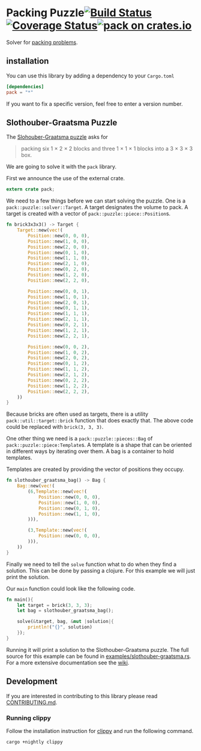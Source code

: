 # Packing Puzzle[![Build Status](https://travis-ci.org/fifth-postulate/packing-puzzle.svg?branch=master)](https://travis-ci.org/fifth-postulate/packing-puzzle)[![Coverage Status](https://coveralls.io/repos/github/fifth-postulate/packing-puzzle/badge.svg?branch=master)](https://coveralls.io/github/fifth-postulate/packing-puzzle?branch=master)[![pack on crates.io](https://img.shields.io/crates/v/pack.svg)](https://crates.io/crates/pack)
Solver for [packing problems][packing].

## installation
You can use this library by adding a dependency to your `Cargo.toml`

```toml
[dependencies]
pack = "*"
```

If you want to fix a specific version, feel free to enter a version number.

## Slothouber-Graatsma Puzzle
The [Slohouber-Graatsma puzzle][puzzle] asks for

> packing six 1 × 2 × 2 blocks and three 1 × 1 × 1 blocks into a 3 × 3 × 3 box.

We are going to solve it with the `pack` library.

First we announce the use of the external crate.

```rust
extern crate pack;
```

We need to a few things before we can start solving the puzzle. One is a
`pack::puzzle::solver::Target`. A target designates the volume to pack. A target
is created with a vector of `pack::puzzle::piece::Position`s.

```rust
fn brick3x3x3() -> Target {
    Target::new(vec!(
        Position::new(0, 0, 0),
        Position::new(1, 0, 0),
        Position::new(2, 0, 0),
        Position::new(0, 1, 0),
        Position::new(1, 1, 0),
        Position::new(2, 1, 0),
        Position::new(0, 2, 0),
        Position::new(1, 2, 0),
        Position::new(2, 2, 0),

        Position::new(0, 0, 1),
        Position::new(1, 0, 1),
        Position::new(2, 0, 1),
        Position::new(0, 1, 1),
        Position::new(1, 1, 1),
        Position::new(2, 1, 1),
        Position::new(0, 2, 1),
        Position::new(1, 2, 1),
        Position::new(2, 2, 1),

        Position::new(0, 0, 2),
        Position::new(1, 0, 2),
        Position::new(2, 0, 2),
        Position::new(0, 1, 2),
        Position::new(1, 1, 2),
        Position::new(2, 1, 2),
        Position::new(0, 2, 2),
        Position::new(1, 2, 2),
        Position::new(2, 2, 2),
    ))
}
```

Because bricks are often used as targets, there is a utility
`pack::util::target::brick` function that does exactly that. The above code
could be replaced with `brick(3, 3, 3)`.


One other thing we need is a `pack::puzzle::pieces::Bag` of
`pack::puzzle::piece:Template`s. A template is a shape that can be oriented in
different ways by iterating over them. A bag is a container to hold templates.

Templates are created by providing the vector of positions they occupy.

```rust
fn slothouber_graatsma_bag() -> Bag {
    Bag::new(vec!(
        (6,Template::new(vec!(
            Position::new(0, 0, 0),
            Position::new(1, 0, 0),
            Position::new(0, 1, 0),
            Position::new(1, 1, 0),
        ))),

        (3,Template::new(vec!(
            Position::new(0, 0, 0),
        ))),
    ))
}
```

Finally we need to tell the `solve` function what to do when they find a
solution. This can be done by passing a clojure. For this example we will just
print the solution.

Our `main` function could look like the following code.

```rust
fn main(){
    let target = brick(3, 3, 3);
    let bag = slothouber_graatsma_bag();

    solve(&target, bag, &mut |solution|{
        println!("{}", solution)
    });
}
```

Running it will print a solution to the Slothouber-Graatsma puzzle.
The full source for this example can be found in
[examples/slothouber-graatsma.rs][example]. For a more extensive documentation
see the [wiki][].

## Development
If you are interested in contributing to this library please read
[CONTRIBUTING.md][contributing].


### Running clippy
Follow the installation instruction for [clippy][] and run the following command.
```sh
cargo +nightly clippy
```

[packing]: https://en.wikipedia.org/wiki/Packing_problems
[puzzle]: https://en.wikipedia.org/wiki/Slothouber%E2%80%93Graatsma_puzzle
[example]: examples/slothouber-graatsma.rs
[wiki]: https://github.com/fifth-postulate/packing-puzzle/wiki
[contributing]: CONTRIBUTING.md
[clippy]: https://github.com/rust-lang-nursery/rust-clippy
